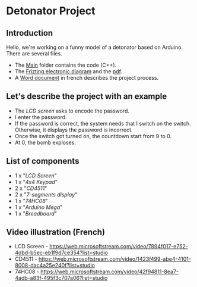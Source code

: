 # Detonator Project

## Introduction

Hello, we're working on a funny model of a detonator based on Arduino. There are several files.

- The [Main](https://github.com/katseyres/project_detonator/tree/main/Main) folder contains the code (C++). 
- The [Frizting electronic diagram](https://github.com/katseyres/project_detonator/blob/main/electronic_diagram.fzz) and the [pdf](https://github.com/katseyres/project_detonator/blob/main/electronic_diagram.pdf).
- A [Word document](https://github.com/katseyres/project_detonator/blob/main/project_description.docx) in french describes the project process.

## Let's describe the project with an example

- The *LCD screen* asks to encode the password.
- I enter the password.
- If the password is correct, the system needs that I switch on the switch. Otherwise, it displays the password is incorrect.
- Once the switch got turned on, the countdown start from 9 to 0.
- At 0, the bomb exploses.

## List of components

- 1 x "*LCD Screen*"
- 1 x "*4x4 Keypad*"
- 2 x "*CD4511*"
- 2 x "*7-segments display*"
- 1 x "*74HC08*"
- 1 x "*Arduino Mega*"
- 1 x "*Breadboard*"

## Video illustration (French)

- LCD Screen - <https://web.microsoftstream.com/video/7894f017-e752-4dbd-b5ec-eb1f9d7ce354?list=studio>
- CD4511 - <https://web.microsoftstream.com/video/1423f499-abe4-4101-8008-dac4a25e240f?list=studio>
- 74HC08 - <https://web.microsoftstream.com/video/42f94811-8ea7-4adb-a83f-495f3c707a06?list=studio>

